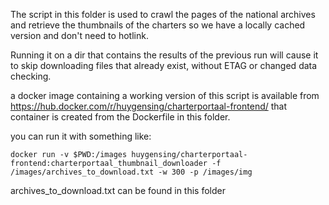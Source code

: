 The script in this folder is used to crawl the pages of the national archives and retrieve the thumbnails of the charters so we have a locally cached version and don't need to hotlink.

Running it on a dir that contains the results of the previous run will cause it to skip downloading files that already exist, without ETAG or changed data checking.

a docker image containing a working version of this script is available from https://hub.docker.com/r/huygensing/charterportaal-frontend/ that container is created from the Dockerfile in this folder.

you can run it with something like:

```
docker run -v $PWD:/images huygensing/charterportaal-frontend:charterportaal_thumbnail_downloader -f /images/archives_to_download.txt -w 300 -p /images/img
```

archives_to_download.txt can be found in this folder
